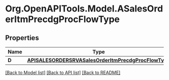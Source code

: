 # Org.OpenAPITools.Model.ASalesOrderItmPrecdgProcFlowType

## Properties

Name | Type | Description | Notes
------------ | ------------- | ------------- | -------------
**D** | [**APISALESORDERSRVASalesOrderItmPrecdgProcFlowType**](APISALESORDERSRVASalesOrderItmPrecdgProcFlowType.md) |  | [optional] 

[[Back to Model list]](../README.md#documentation-for-models) [[Back to API list]](../README.md#documentation-for-api-endpoints) [[Back to README]](../README.md)

